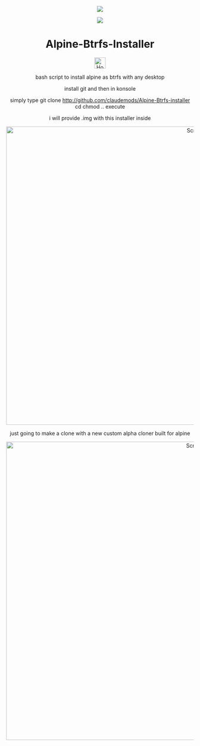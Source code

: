 <p align="center">
  <img src="https://i.postimg.cc/d1VR617H/alpine.webp">
</p>

<div align="center">

<a href="https://www.alpinelinux.org/" target="_blank"><img src="https://img.shields.io/badge/DISTRO-Alpine-00FFFF?style=for-the-badge&logo=Alpine" /></a>






# Alpine-Btrfs-Installer

<div align="center">
  <a href="https://www.deepseek.com/" target="_blank">
    <img alt="Homepage" src="https://i.postimg.cc/Hs2vbbZ8/Deep-Seek-Homepage.png" style="height: 30px; width: auto;">
  </a>

bash script to install alpine as btrfs with any desktop





install git and then in konsole 

simply type git clone http://github.com/claudemods/Alpine-Btrfs-installer cd chmod .. execute


i will provide .img with this installer inside



<img width="1280" height="800" alt="Screenshot_archlinux-clone_2025-07-11_01:59:18" src="https://github.com/user-attachments/assets/ece6ea61-7a4b-40d9-b4c1-d93d040a30d9" />


just going to make a clone with a new custom alpha cloner built for alpine 

<img width="1280" height="800" alt="Screenshot_archlinux-clone_2025-07-11_02:41:39" src="https://github.com/user-attachments/assets/ba27567a-fc71-4f26-8233-dce510c8b61a" />


